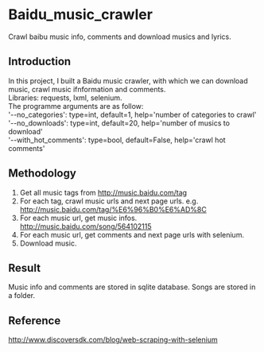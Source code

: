 # Baidu_music_crawler
Crawl baibu music info, comments and download musics and lyrics.

## Introduction

In this project, I built a Baidu music crawler, with which we can download music, crawl music ifnformation and comments. </br>
Libraries: requests, lxml, selenium. </br>
The programme arguments are as follow: </br>
'--no_categories': type=int, default=1, help='number of categories to crawl' </br>
'--no_downloads': type=int, default=20, help='number of musics to download' </br>
'--with_hot_comments': type=bool, default=False, help='crawl hot comments' </br>

## Methodology

1. Get all music tags from http://music.baidu.com/tag
2. For each tag, crawl music urls and next page urls. e.g. http://music.baidu.com/tag/%E6%96%B0%E6%AD%8C
3. For each music url, get music infos. http://music.baidu.com/song/564102115
4. For each music url, get comments and next page urls with selenium.
5. Download music.

## Result

Music info and comments are stored in sqlite database. Songs are stored in a folder.

## Reference
http://www.discoversdk.com/blog/web-scraping-with-selenium
